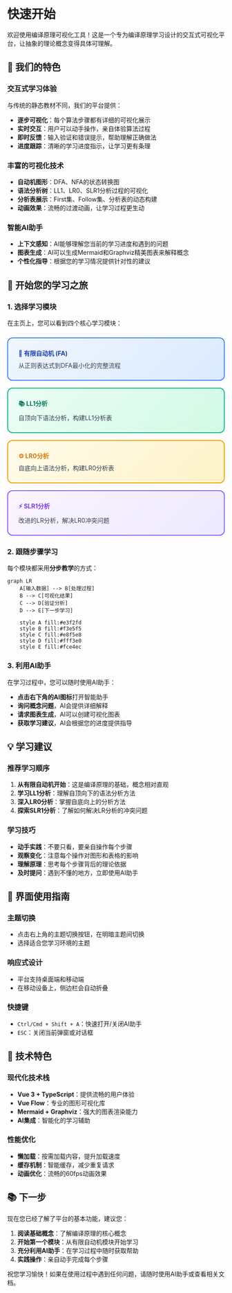 # 快速开始

欢迎使用编译原理可视化工具！这是一个专为编译原理学习设计的交互式可视化平台，让抽象的理论概念变得具体可理解。

## 🎯 我们的特色

### 交互式学习体验
与传统的静态教材不同，我们的平台提供：
- **逐步可视化**：每个算法步骤都有详细的可视化展示
- **实时交互**：用户可以动手操作，亲自体验算法过程
- **即时反馈**：输入验证和错误提示，帮助理解正确做法
- **进度跟踪**：清晰的学习进度指示，让学习更有条理

### 丰富的可视化技术
- **自动机图形**：DFA、NFA的状态转换图
- **语法分析树**：LL1、LR0、SLR1分析过程的可视化
- **分析表展示**：First集、Follow集、分析表的动态构建
- **动画效果**：流畅的过渡动画，让学习过程更生动

### 智能AI助手
- **上下文感知**：AI能够理解您当前的学习进度和遇到的问题
- **图表生成**：AI可以生成Mermaid和Graphviz精美图表来解释概念
- **个性化指导**：根据您的学习情况提供针对性的建议

## 🚀 开始您的学习之旅

### 1. 选择学习模块

在主页上，您可以看到四个核心学习模块：

<div style="display: grid; grid-template-columns: repeat(auto-fit, minmax(250px, 1fr)); gap: 1rem; margin: 1.5rem 0;">
  <div style="border: 2px solid #3b82f6; border-radius: 12px; padding: 1.5rem; background: linear-gradient(135deg, #eff6ff 0%, #dbeafe 100%);">
    <h4 style="color: #1e40af; margin: 0 0 0.5rem 0;">🔗 有限自动机 (FA)</h4>
    <p style="margin: 0; color: #374151;">从正则表达式到DFA最小化的完整流程</p>
  </div>
  <div style="border: 2px solid #10b981; border-radius: 12px; padding: 1.5rem; background: linear-gradient(135deg, #ecfdf5 0%, #d1fae5 100%);">
    <h4 style="color: #047857; margin: 0 0 0.5rem 0;">📚 LL1分析</h4>
    <p style="margin: 0; color: #374151;">自顶向下语法分析，构建LL1分析表</p>
  </div>
  <div style="border: 2px solid #f59e0b; border-radius: 12px; padding: 1.5rem; background: linear-gradient(135deg, #fffbeb 0%, #fef3c7 100%);">
    <h4 style="color: #d97706; margin: 0 0 0.5rem 0;">⚙️ LR0分析</h4>
    <p style="margin: 0; color: #374151;">自底向上语法分析，构建LR0分析表</p>
  </div>
  <div style="border: 2px solid #8b5cf6; border-radius: 12px; padding: 1.5rem; background: linear-gradient(135deg, #faf5ff 0%, #ede9fe 100%);">
    <h4 style="color: #7c3aed; margin: 0 0 0.5rem 0;">⚡ SLR1分析</h4>
    <p style="margin: 0; color: #374151;">改进的LR分析，解决LR0冲突问题</p>
  </div>
</div>

### 2. 跟随步骤学习

每个模块都采用**分步教学**的方式：

```mermaid
graph LR
    A[输入数据] --> B[处理过程]
    B --> C[可视化结果]
    C --> D[验证分析]
    D --> E[下一步学习]
    
    style A fill:#e3f2fd
    style B fill:#f3e5f5
    style C fill:#e8f5e8
    style D fill:#fff3e0
    style E fill:#fce4ec
```

### 3. 利用AI助手

在学习过程中，您可以随时使用AI助手：

- **点击右下角的AI图标**打开智能助手
- **询问概念问题**，AI会提供详细解释
- **请求图表生成**，AI可以创建可视化图表
- **获取学习建议**，AI会根据您的进度提供指导

## 💡 学习建议

### 推荐学习顺序
1. **从有限自动机开始**：这是编译原理的基础，概念相对直观
2. **学习LL1分析**：理解自顶向下的语法分析方法
3. **深入LR0分析**：掌握自底向上的分析方法
4. **探索SLR1分析**：了解如何解决LR分析的冲突问题

### 学习技巧
- **动手实践**：不要只看，要亲自操作每个步骤
- **观察变化**：注意每个操作对图形和表格的影响
- **理解原理**：思考每个步骤背后的理论依据
- **及时提问**：遇到不懂的地方，立即使用AI助手

## 🎨 界面使用指南

### 主题切换
- 点击右上角的主题切换按钮，在明暗主题间切换
- 选择适合您学习环境的主题

### 响应式设计
- 平台支持桌面端和移动端
- 在移动设备上，侧边栏会自动折叠

### 快捷键
- `Ctrl/Cmd + Shift + A`：快速打开/关闭AI助手
- `ESC`：关闭当前弹窗或对话框

## 🔧 技术特色

### 现代化技术栈
- **Vue 3 + TypeScript**：提供流畅的用户体验
- **Vue Flow**：专业的图形可视化库
- **Mermaid + Graphviz**：强大的图表渲染能力
- **AI集成**：智能化的学习辅助

### 性能优化
- **懒加载**：按需加载内容，提升加载速度
- **缓存机制**：智能缓存，减少重复请求
- **动画优化**：流畅的60fps动画效果

## 📚 下一步

现在您已经了解了平台的基本功能，建议您：

1. **阅读基础概念**：了解编译原理的核心概念
2. **开始第一个模块**：从有限自动机模块开始学习
3. **充分利用AI助手**：在学习过程中随时获取帮助
4. **实践操作**：亲自动手完成每个步骤

祝您学习愉快！如果在使用过程中遇到任何问题，请随时使用AI助手或查看相关文档。 